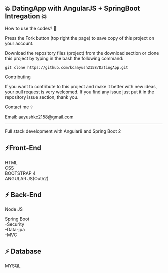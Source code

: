 ## 💥 DatingApp with AngularJS + SpringBoot Intregation 💥

How to use the codes? 🔌

Press the Fork button (top right the page) to save copy of this project on your account.

Download the repository files (project) from the download section or clone this project by typing in the bash the following command:

    git clone https://github.com/kcaayush2158/DatingApp.git
    
Contributing

If you want to contribute to this project and make it better with new ideas, your pull request is very welcomed. If you find any issue just put it in the repository issue section, thank you.

Contact me 💡

Email: aayushkc2158@gmail.com

 ---------------
 
Full stack development with Angular8 and Spring Boot 2

 
⚡Front-End 
 ---------------
HTML  
CSS   
BOOTSTRAP 4  
ANGULAR JS(Outh2) 


⚡ Back-End
---------------------
Node JS

Spring Boot    
 -Security    
 -Data-jpa  
 -MVC 
 
⚡ Database 
---------------------
MYSQL 

